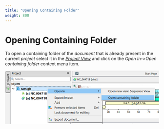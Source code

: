 ```yaml
---
title: "Opening Containing Folder"
weight: 800
---
```



# Opening Containing Folder

To open a containing folder of the _document_ that is already present in the current _project_ select it in the [_Project View_](https://ugene.unipro.ru/wiki/display/UUOUM16/Project+View) and click on the _Open In-_\>_Open containing folder_ context menu item.


![](/images/65929294/96665775.png)
